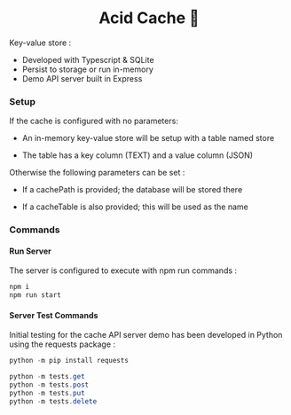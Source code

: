 <h1 align="center">Acid Cache 🧪</h1>

Key-value store :

- Developed with Typescript & SQLite
- Persist to storage or run in-memory
- Demo API server built in Express

### Setup

If the cache is configured with no parameters:

- An in-memory key-value store will be setup with a table named store

- The table has a key column (TEXT) and a value column (JSON)

Otherwise the following parameters can be set :

- If a cachePath is provided; the database will be stored there

- If a cacheTable is also provided; this will be used as the name

### Commands

#### Run Server

The server is configured to execute with npm run commands :

````bash
npm i
npm run start

````

#### Server Test Commands

Initial testing for the cache API server demo has been developed in Python using the requests package :

````ps1
python -m pip install requests

python -m tests.get
python -m tests.post
python -m tests.put
python -m tests.delete

````
